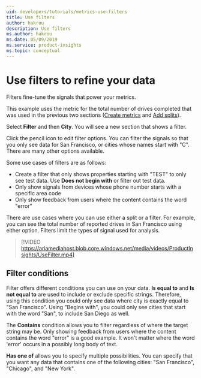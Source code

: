 ```yaml
---
uid: developers/tutorials/metrics-use-filters
title: Use filters
author: hakrou
description: Use filters
ms.author: hakrou
ms.date: 05/09/2019
ms.service: product-insights
ms.topic: conceptual
---
```

# Use filters to refine your data 

Filters fine-tune the signals that power your metrics. 

This example uses the metric for the total number of drives completed that was used in the previous two sections ([Create metrics](metrics-create-metrics) and [Add splits](metrics-add-splits)).   

Select **Filter** and then **City**. You will see a new section that shows a filter. 

Click the pencil icon to edit filter options. You can filter the signals so that you only see data for San Francisco, or cities whose names start with "C". There are many other options available. 

Some use cases of filters are as follows: 
- Create a filter that only shows properties starting with "TEST" to only see test data. Use **Does not begin with** or filter out test data. 
- Only show signals from devices whose phone number starts with a specific area code
- Only show feedback from users where the content contains the word "error" 

There are use cases where you can use either a split or a filter. For example, you can see the total number of reported drives in San Francisco using either option. Filters limit the types of signal used for analysis.

> [!VIDEO https://ariamediahost.blob.core.windows.net/media/videos/ProductInsights/UseFilter.mp4] 

## Filter conditions 

Filter offers different conditions you can use on your data. **Is equal to** and **Is not equal to** are used to include or exclude specific strings. Therefore, using this condition you could only see data where city is exactly equal to "San Francisco". Using "Begins with", you could only see cities that start with the word "San", to include San Diego as well. 

The **Contains** condition allows you to filter regardless of where the target string may be. Only showing feedback from users where the content contains the word "error" is a good example. It won't matter where the word 'error' occurs in a possibly long body of text. 

**Has one of** allows you to specify multiple possibilities. You can specify that you want any data that contains one of the following cities: "San Francisco", "Chicago", and "New York".
